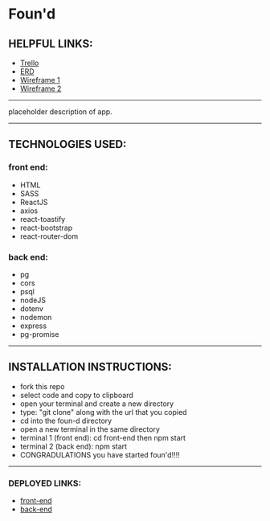 # Foun'd

## HELPFUL LINKS:

- [Trello](https://trello.com/b/nqrgccKB/finderz)
- [ERD](https://miro.com/app/board/uXjVPErkfoE=/?share_link_id=822578901927)
- [Wireframe 1](https://prnt.sc/kcmdz4zkK0Vc)
- [Wireframe 2](https://prnt.sc/UioV2Yvwq3ch)

<hr />

placeholder description of app.

<hr />

## TECHNOLOGIES USED:

### front end:

- HTML
- SASS
- ReactJS
- axios
- react-toastify
- react-bootstrap
- react-router-dom

### back end:

- pg
- cors
- psql
- nodeJS
- dotenv
- nodemon
- express
- pg-promise

<hr />

## INSTALLATION INSTRUCTIONS:

- fork this repo
- select code and copy to clipboard
- open your terminal and create a new directory
- type: "git clone" along with the url that you copied
- cd into the foun-d directory
- open a new terminal in the same directory
- terminal 1 (front end): cd front-end then npm start
- terminal 2 (back end): npm start
- CONGRADULATIONS you have started foun'd!!!!

<hr />

### DEPLOYED LINKS:

- [front-end](placeholder)
- [back-end](https://found.onrender.com)
